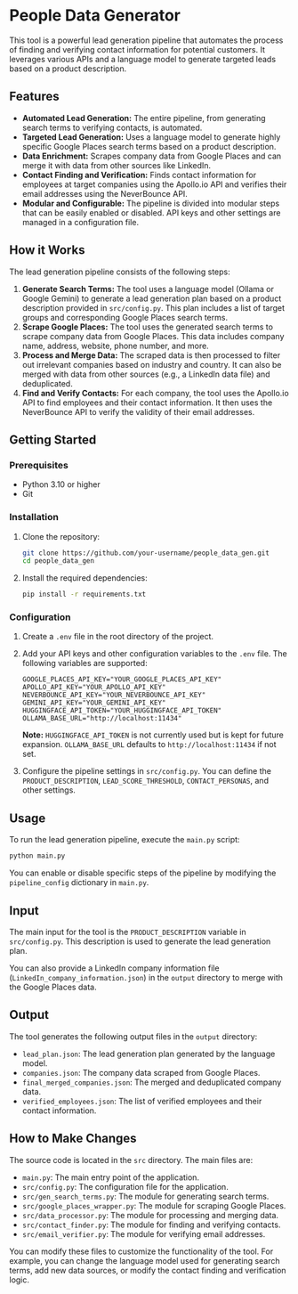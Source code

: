 # People Data Generator

This tool is a powerful lead generation pipeline that automates the process of finding and verifying contact information for potential customers. It leverages various APIs and a language model to generate targeted leads based on a product description.

## Features

- **Automated Lead Generation:** The entire pipeline, from generating search terms to verifying contacts, is automated.
- **Targeted Lead Generation:** Uses a language model to generate highly specific Google Places search terms based on a product description.
- **Data Enrichment:** Scrapes company data from Google Places and can merge it with data from other sources like LinkedIn.
- **Contact Finding and Verification:** Finds contact information for employees at target companies using the Apollo.io API and verifies their email addresses using the NeverBounce API.
- **Modular and Configurable:** The pipeline is divided into modular steps that can be easily enabled or disabled. API keys and other settings are managed in a configuration file.

## How it Works

The lead generation pipeline consists of the following steps:

1.  **Generate Search Terms:** The tool uses a language model (Ollama or Google Gemini) to generate a lead generation plan based on a product description provided in `src/config.py`. This plan includes a list of target groups and corresponding Google Places search terms.
2.  **Scrape Google Places:** The tool uses the generated search terms to scrape company data from Google Places. This data includes company name, address, website, phone number, and more.
3.  **Process and Merge Data:** The scraped data is then processed to filter out irrelevant companies based on industry and country. It can also be merged with data from other sources (e.g., a LinkedIn data file) and deduplicated.
4.  **Find and Verify Contacts:** For each company, the tool uses the Apollo.io API to find employees and their contact information. It then uses the NeverBounce API to verify the validity of their email addresses.

## Getting Started

### Prerequisites

- Python 3.10 or higher
- Git

### Installation

1.  Clone the repository:
    ```bash
    git clone https://github.com/your-username/people_data_gen.git
    cd people_data_gen
    ```
2.  Install the required dependencies:
    ```bash
    pip install -r requirements.txt
    ```

### Configuration

1.  Create a `.env` file in the root directory of the project.
2.  Add your API keys and other configuration variables to the `.env` file. The following variables are supported:

    ```
    GOOGLE_PLACES_API_KEY="YOUR_GOOGLE_PLACES_API_KEY"
    APOLLO_API_KEY="YOUR_APOLLO_API_KEY"
    NEVERBOUNCE_API_KEY="YOUR_NEVERBOUNCE_API_KEY"
    GEMINI_API_KEY="YOUR_GEMINI_API_KEY"
    HUGGINGFACE_API_TOKEN="YOUR_HUGGINGFACE_API_TOKEN"
    OLLAMA_BASE_URL="http://localhost:11434"
    ```

    **Note:** `HUGGINGFACE_API_TOKEN` is not currently used but is kept for future expansion. `OLLAMA_BASE_URL` defaults to `http://localhost:11434` if not set.

3.  Configure the pipeline settings in `src/config.py`. You can define the `PRODUCT_DESCRIPTION`, `LEAD_SCORE_THRESHOLD`, `CONTACT_PERSONAS`, and other settings.

## Usage

To run the lead generation pipeline, execute the `main.py` script:

```bash
python main.py
```

You can enable or disable specific steps of the pipeline by modifying the `pipeline_config` dictionary in `main.py`.

## Input

The main input for the tool is the `PRODUCT_DESCRIPTION` variable in `src/config.py`. This description is used to generate the lead generation plan.

You can also provide a LinkedIn company information file (`LinkedIn_company_information.json`) in the `output` directory to merge with the Google Places data.

## Output

The tool generates the following output files in the `output` directory:

- `lead_plan.json`: The lead generation plan generated by the language model.
- `companies.json`: The company data scraped from Google Places.
- `final_merged_companies.json`: The merged and deduplicated company data.
- `verified_employees.json`: The list of verified employees and their contact information.

## How to Make Changes

The source code is located in the `src` directory. The main files are:

- `main.py`: The main entry point of the application.
- `src/config.py`: The configuration file for the application.
- `src/gen_search_terms.py`: The module for generating search terms.
- `src/google_places_wrapper.py`: The module for scraping Google Places.
- `src/data_processor.py`: The module for processing and merging data.
- `src/contact_finder.py`: The module for finding and verifying contacts.
- `src/email_verifier.py`: The module for verifying email addresses.

You can modify these files to customize the functionality of the tool. For example, you can change the language model used for generating search terms, add new data sources, or modify the contact finding and verification logic.
